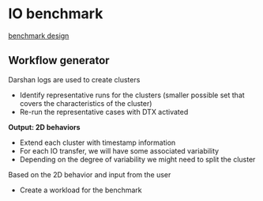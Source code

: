 # IO benchmark

[benchmark design](docs/benchmark.png)

## Workflow generator

Darshan logs are used to create clusters
- Identify representative runs for the clusters (smaller possible set that covers the characteristics of the cluster)
- Re-run the representative cases with DTX activated

**Output: 2D behaviors** 
- Extend each cluster with timestamp information
- For each IO transfer, we will have some associated variability
- Depending on the degree of variability we might need to split the cluster

Based on the 2D behavior and input from the user
- Create a workload for the benchmark

